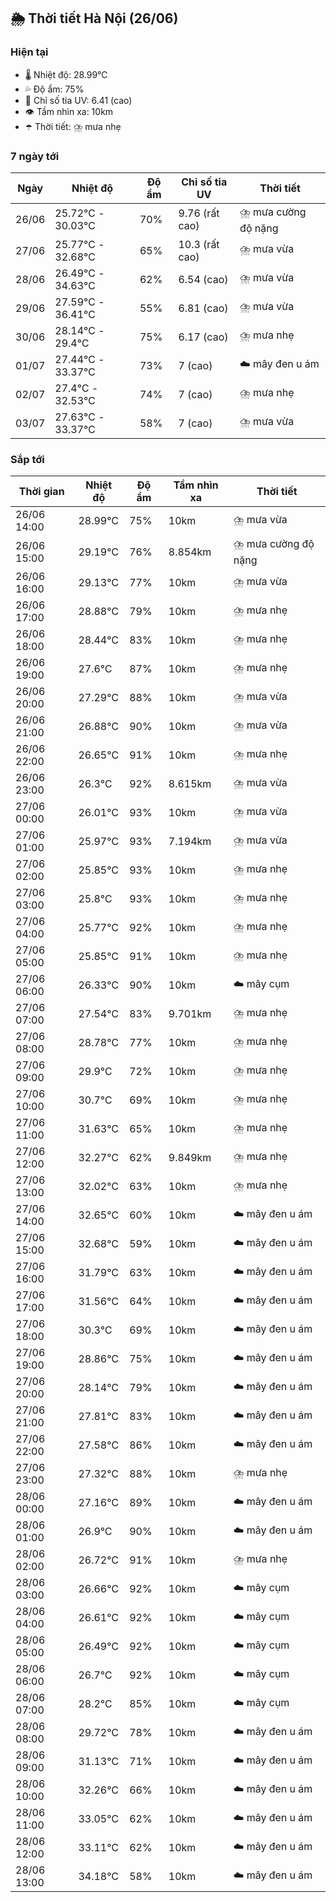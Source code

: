 ## 🌦️ Thời tiết Hà Nội (26/06)

### Hiện tại

- 🌡️ Nhiệt độ: 28.99℃
- 💦 Độ ẩm: 75%
- 🌟 Chỉ số tia UV: 6.41 (cao)
- 👁️ Tầm nhìn xa: 10km
- ☂️ Thời tiết: ⛈️ mưa nhẹ

### 7 ngày tới

| Ngày | Nhiệt độ | Độ ẩm | Chỉ số tia UV | Thời tiết |
| --- | --- | --- | --- | --- |
| 26/06 | 25.72℃ - 30.03℃ | 70% | 9.76 (rất cao) | ⛈️ mưa cường độ nặng |
| 27/06 | 25.77℃ - 32.68℃ | 65% | 10.3 (rất cao) | ⛈️ mưa vừa |
| 28/06 | 26.49℃ - 34.63℃ | 62% | 6.54 (cao) | ⛈️ mưa vừa |
| 29/06 | 27.59℃ - 36.41℃ | 55% | 6.81 (cao) | ⛈️ mưa vừa |
| 30/06 | 28.14℃ - 29.4℃ | 75% | 6.17 (cao) | ⛈️ mưa nhẹ |
| 01/07 | 27.44℃ - 33.37℃ | 73% | 7 (cao) | ☁️ mây đen u ám |
| 02/07 | 27.4℃ - 32.53℃ | 74% | 7 (cao) | ⛈️ mưa nhẹ |
| 03/07 | 27.63℃ - 33.37℃ | 58% | 7 (cao) | ⛈️ mưa vừa |

### Sắp tới

| Thời gian | Nhiệt độ | Độ ẩm | Tầm nhìn xa | Thời tiết |
| --- | --- | --- | --- | --- |
| 26/06 14:00 | 28.99℃ | 75% | 10km | ⛈️ mưa vừa |
| 26/06 15:00 | 29.19℃ | 76% | 8.854km | ⛈️ mưa cường độ nặng |
| 26/06 16:00 | 29.13℃ | 77% | 10km | ⛈️ mưa vừa |
| 26/06 17:00 | 28.88℃ | 79% | 10km | ⛈️ mưa nhẹ |
| 26/06 18:00 | 28.44℃ | 83% | 10km | ⛈️ mưa nhẹ |
| 26/06 19:00 | 27.6℃ | 87% | 10km | ⛈️ mưa nhẹ |
| 26/06 20:00 | 27.29℃ | 88% | 10km | ⛈️ mưa vừa |
| 26/06 21:00 | 26.88℃ | 90% | 10km | ⛈️ mưa vừa |
| 26/06 22:00 | 26.65℃ | 91% | 10km | ⛈️ mưa nhẹ |
| 26/06 23:00 | 26.3℃ | 92% | 8.615km | ⛈️ mưa vừa |
| 27/06 00:00 | 26.01℃ | 93% | 10km | ⛈️ mưa vừa |
| 27/06 01:00 | 25.97℃ | 93% | 7.194km | ⛈️ mưa vừa |
| 27/06 02:00 | 25.85℃ | 93% | 10km | ⛈️ mưa nhẹ |
| 27/06 03:00 | 25.8℃ | 93% | 10km | ⛈️ mưa nhẹ |
| 27/06 04:00 | 25.77℃ | 92% | 10km | ⛈️ mưa nhẹ |
| 27/06 05:00 | 25.85℃ | 91% | 10km | ⛈️ mưa nhẹ |
| 27/06 06:00 | 26.33℃ | 90% | 10km | ☁️ mây cụm |
| 27/06 07:00 | 27.54℃ | 83% | 9.701km | ⛈️ mưa nhẹ |
| 27/06 08:00 | 28.78℃ | 77% | 10km | ⛈️ mưa nhẹ |
| 27/06 09:00 | 29.9℃ | 72% | 10km | ⛈️ mưa nhẹ |
| 27/06 10:00 | 30.7℃ | 69% | 10km | ⛈️ mưa nhẹ |
| 27/06 11:00 | 31.63℃ | 65% | 10km | ⛈️ mưa nhẹ |
| 27/06 12:00 | 32.27℃ | 62% | 9.849km | ⛈️ mưa nhẹ |
| 27/06 13:00 | 32.02℃ | 63% | 10km | ⛈️ mưa nhẹ |
| 27/06 14:00 | 32.65℃ | 60% | 10km | ☁️ mây đen u ám |
| 27/06 15:00 | 32.68℃ | 59% | 10km | ☁️ mây đen u ám |
| 27/06 16:00 | 31.79℃ | 63% | 10km | ☁️ mây đen u ám |
| 27/06 17:00 | 31.56℃ | 64% | 10km | ☁️ mây đen u ám |
| 27/06 18:00 | 30.3℃ | 69% | 10km | ☁️ mây đen u ám |
| 27/06 19:00 | 28.86℃ | 75% | 10km | ☁️ mây đen u ám |
| 27/06 20:00 | 28.14℃ | 79% | 10km | ☁️ mây đen u ám |
| 27/06 21:00 | 27.81℃ | 83% | 10km | ☁️ mây đen u ám |
| 27/06 22:00 | 27.58℃ | 86% | 10km | ☁️ mây đen u ám |
| 27/06 23:00 | 27.32℃ | 88% | 10km | ⛈️ mưa nhẹ |
| 28/06 00:00 | 27.16℃ | 89% | 10km | ☁️ mây đen u ám |
| 28/06 01:00 | 26.9℃ | 90% | 10km | ☁️ mây đen u ám |
| 28/06 02:00 | 26.72℃ | 91% | 10km | ⛈️ mưa nhẹ |
| 28/06 03:00 | 26.66℃ | 92% | 10km | ☁️ mây cụm |
| 28/06 04:00 | 26.61℃ | 92% | 10km | ☁️ mây cụm |
| 28/06 05:00 | 26.49℃ | 92% | 10km | ☁️ mây cụm |
| 28/06 06:00 | 26.7℃ | 92% | 10km | ☁️ mây cụm |
| 28/06 07:00 | 28.2℃ | 85% | 10km | ☁️ mây cụm |
| 28/06 08:00 | 29.72℃ | 78% | 10km | ☁️ mây đen u ám |
| 28/06 09:00 | 31.13℃ | 71% | 10km | ☁️ mây đen u ám |
| 28/06 10:00 | 32.26℃ | 66% | 10km | ☁️ mây đen u ám |
| 28/06 11:00 | 33.05℃ | 62% | 10km | ☁️ mây đen u ám |
| 28/06 12:00 | 33.11℃ | 62% | 10km | ☁️ mây đen u ám |
| 28/06 13:00 | 34.18℃ | 58% | 10km | ☁️ mây đen u ám |
